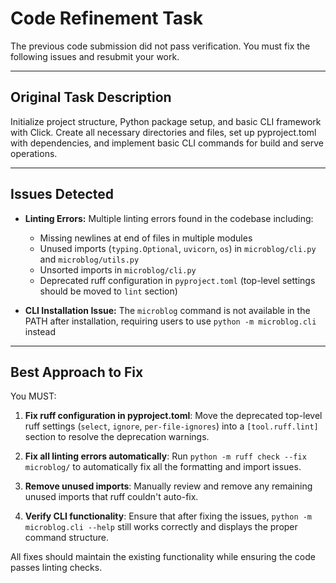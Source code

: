 # Code Refinement Task

The previous code submission did not pass verification. You must fix the following issues and resubmit your work.

---

## Original Task Description

Initialize project structure, Python package setup, and basic CLI framework with Click. Create all necessary directories and files, set up pyproject.toml with dependencies, and implement basic CLI commands for build and serve operations.

---

## Issues Detected

*   **Linting Errors:** Multiple linting errors found in the codebase including:
    - Missing newlines at end of files in multiple modules
    - Unused imports (`typing.Optional`, `uvicorn`, `os`) in `microblog/cli.py` and `microblog/utils.py`
    - Unsorted imports in `microblog/cli.py`
    - Deprecated ruff configuration in `pyproject.toml` (top-level settings should be moved to `lint` section)

*   **CLI Installation Issue:** The `microblog` command is not available in the PATH after installation, requiring users to use `python -m microblog.cli` instead

---

## Best Approach to Fix

You MUST:

1. **Fix ruff configuration in pyproject.toml**: Move the deprecated top-level ruff settings (`select`, `ignore`, `per-file-ignores`) into a `[tool.ruff.lint]` section to resolve the deprecation warnings.

2. **Fix all linting errors automatically**: Run `python -m ruff check --fix microblog/` to automatically fix all the formatting and import issues.

3. **Remove unused imports**: Manually review and remove any remaining unused imports that ruff couldn't auto-fix.

4. **Verify CLI functionality**: Ensure that after fixing the issues, `python -m microblog.cli --help` still works correctly and displays the proper command structure.

All fixes should maintain the existing functionality while ensuring the code passes linting checks.